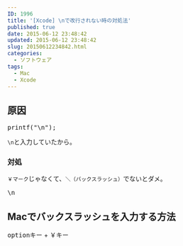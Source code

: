 ```yaml
---
ID: 1996
title: '[Xcode] \nで改行されない時の対処法'
published: true
date: 2015-06-12 23:48:42
updated: 2015-06-12 23:48:42
slug: 20150612234842.html
categories:
  - ソフトウェア
tags:
  - Mac
  - Xcode
---
```


<h2>原因</h2>
<pre>printf("\n");</pre>

<p><code>\n</code>と入力していたから。</p>

<h3>対処</h3>
<p><code>￥マーク</code>じゃなくて、<code>＼（バックスラッシュ）</code>でないとダメ。</p>

<pre>\n</pre>

<h2>Macでバックスラッシュを入力する方法</h2>
<p><kbd>optionキー</kbd> + <kbd>￥キー</kbd></p>
